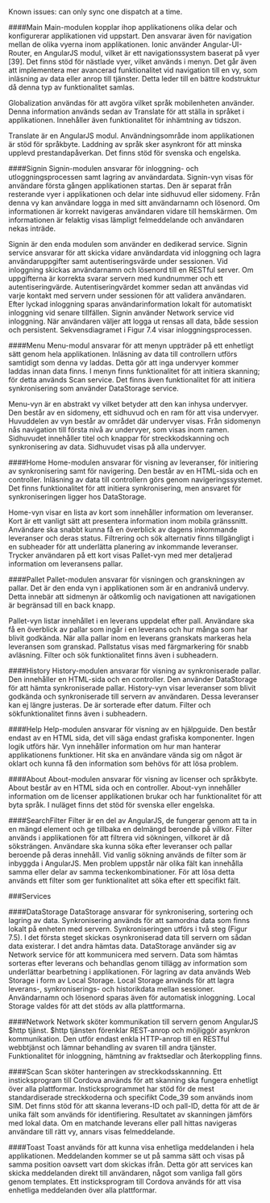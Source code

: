 Known issues: can only sync one dispatch at a time.

####Main
Main-modulen kopplar ihop applikationens olika delar och konfigurerar applikationen vid uppstart. Den ansvarar även för navigation mellan de olika vyerna inom applikationen. Ionic använder Angular-UI-Router, en AngularJS modul, vilket är ett navigationssystem baserat på vyer [39]. Det finns stöd för nästlade vyer, vilket används i menyn. Det går även att implementera mer avancerad funktionalitet vid navigation till en vy, som inläsning av data eller anrop till tjänster. Detta leder till en bättre kodstruktur då denna typ av funktionalitet samlas.

Globalization användas för att avgöra vilket språk mobilenheten använder. Denna information används sedan av Translate för att ställa in språket i applikationen. Innehåller även funktionalitet för inhämtning av tidszon.

Translate är en AngularJS modul. Användningsområde inom applikationen är stöd för språkbyte. Laddning av språk sker asynkront för att minska upplevd prestandapåverkan. Det finns stöd för svenska och engelska.

####Signin
Signin-modulen ansvarar för inloggning- och utloggningsprocessen samt lagring av användardata. 
Signin-vyn visas för användare första gången applikationen startas. Den är separat från resterande vyer i applikationen och delar inte sidhuvud eller sidomeny. Från denna vy kan användare logga in med sitt användarnamn och lösenord. Om informationen är korrekt navigeras användaren vidare till hemskärmen. Om informationen är felaktig visas lämpligt felmeddelande och användaren nekas inträde.

Signin är den enda modulen som använder en dedikerad service. Signin service ansvarar för att skicka vidare användardata vid inloggning och lagra användaruppgifter samt autentiseringsvärde under sessionen. Vid inloggning skickas användarnamn och lösenord till en RESTful server. Om uppgifterna är korrekta svarar servern med kundnummer och ett autentiseringvärde. Autentiseringvärdet kommer sedan att användas vid varje kontakt med servern under sessionen för att validera användaren. Efter lyckad inloggning sparas användarinformation lokalt för automatiskt inloggning vid senare tillfällen. Signin använder Network service vid inloggning. När användaren väljer att logga ut rensas all data, både session och persistent. Sekvensdiagramet i Figur 7.4 visar inloggningsprocessen.

####Menu
Menu-modul ansvarar för att menyn uppträder på ett enhetligt sätt genom hela applikationen. Inläsning av data till controllern utförs samtidigt som denna vy laddas. Detta gör att inga undervyer kommer laddas innan data finns. I menyn finns funktionalitet för att initiera skanning; för detta används Scan service. Det finns även funktionalitet för att initiera synkronisering som använder DataStorage service.

Menu-vyn är en abstrakt vy vilket betyder att den kan inhysa undervyer. Den består av en sidomeny, ett sidhuvud och en ram för att visa undervyer. Huvuddelen av vyn består av området där undervyer visas. Från sidomenyn nås navigation till första nivå av undervyer, som visas inom ramen. Sidhuvudet innehåller titel och knappar för streckkodskanning och synkronisering av data. Sidhuvudet visas på alla undervyer.

####Home
Home-modulen ansvarar för visning av leveranser, för initiering av synkronisering samt för navigering. Den består av en HTML-sida och en controller. Inläsning av data  till controllern görs genom navigeringssystemet. Det finns funktionalitet för att initiera synkronisering, men ansvaret för synkroniseringen ligger hos DataStorage.

Home-vyn visar en lista av kort som innehåller information om leveranser. Kort är ett vanligt sätt att presentera information inom mobila gränssnitt. Användare ska snabbt kunna få en överblick av dagens inkommande leveranser och deras status. Filtrering och sök alternativ finns tillgängligt i en subheader för att underlätta planering av inkommande leveranser. Trycker användaren på ett kort visas Pallet-vyn med mer detaljerad information om leveransens pallar.

####Pallet
Pallet-modulen ansvarar för visningen och granskningen av pallar. Det är den enda vyn i applikationen som är en andranivå undervy. Detta innebär att sidmenyn är oåtkomlig och navigationen att navigationen är begränsad till en back knapp.

Pallet-vyn listar innehållet i en leverans uppdelat efter pall. Användare ska få en överblick av pallar som ingår i en leverans och hur många som har blivit godkända. När alla pallar inom en leverans granskats markeras hela leveransen som granskad. Pallstatus visas med färgmarkering för snabb avläsning. Filter och sök funktionalitet finns även i subheadern.

####History
History-modulen ansvarar för visning av synkroniserade pallar. Den innehåller en HTML-sida och en controller. Den använder DataStorage för att hämta synkroniserade pallar.
History-vyn visar leveranser som blivit godkända och synkroniserade till servern av användaren. Dessa leveranser kan ej längre justeras. De är sorterade efter datum. Filter och sökfunktionalitet finns även i subheadern.

####Help
Help-modulen ansvarar för visning av en hjälpguide. Den består endast av en HTML sida, det vill säga endast grafiska komponenter. Ingen logik utförs här.
Vyn innehåller information om hur man hanterar applikationens funktioner. Hit ska en användare vända sig om något är oklart och kunna få den information som behövs för att lösa problem.

####About
About-modulen ansvarar för visning av licenser och språkbyte. About består av en HTML sida och en controller. 
About-vyn innehåller information om de licenser applikationen brukar och har funktionalitet för att byta språk. I nuläget finns det stöd för svenska eller engelska.

####SearchFilter
Filter är en del av AngularJS, de fungerar genom att ta in en mängd element och ge tillbaka en delmängd beroende på villkor. Filter används i applikationen för att filtrera vid sökningen, villkoret är då söksträngen. Användare ska kunna söka efter leveranser och pallar beroende på deras innehåll. Vid vanlig sökning används de filter som är inbyggda i AngularJS. Men problem uppstår när olika fält kan innehålla samma eller delar av samma teckenkombinationer. För att lösa detta används ett filter som ger funktionalitet att söka efter ett specifikt fält.

###Services

####DataStorage
DataStorage ansvarar för synkronisering, sortering och lagring av data. Synkronisering används för att samordna data som finns lokalt på enheten med servern. Synkroniseringen utförs i två steg (Figur 7.5). I det första steget skickas osynkroniserad data till servern om sådan data existerar. I det andra hämtas data. DataStorage använder sig av Network service för att kommunicera med servern. Data som hämtas sorteras efter leverans och behandlas genom tillägg av information som underlättar bearbetning i applikationen. För lagring av data används Web Storage i form av Local Storage. Local Storage används för att lagra leverans-, synkroniserings- och historikdata mellan sessioner. Användarnamn och lösenord sparas även för automatisk inloggning. Local Storage valdes för att det stöds av alla plattformarna.

####Network
Network sköter kommunikation till servern genom AngularJS $http tjänst. $http tjänsten förenklar REST-anrop och möjliggör asynkron kommunikation. Den utför endast enkla HTTP-anrop till en RESTful webbtjänst och lämnar behandling av svaren till andra tjänster. Funktionalitet för inloggning, hämtning av fraktsedlar och återkoppling finns.

####Scan
Scan sköter hanteringen av streckkodsskannning. Ett insticksprogram till Cordova används för att skanning ska fungera enhetligt över alla plattformar. Insticksprogrammet har stöd för de mest standardiserade streckkoderna och specifikt Code_39 som används inom SIM. Det finns stöd för att skanna leverans-ID och pall-ID, detta för att de är unika fält som används för identifiering. Resultatet av skanningen jämförs med lokal data. Om en matchande leverans eller pall hittas navigeras användare till rätt vy, annars visas felmeddelande. 

####Toast
Toast används för att kunna visa enhetliga meddelanden i hela applikationen. Meddelanden kommer se ut på samma sätt och visas på samma position oavsett vart dom skickas ifrån. Detta gör att services kan skicka meddelanden direkt till användaren, något som vanliga fall görs genom templates. Ett insticksprogram till Cordova används för att visa enhetliga meddelanden över alla plattformar.

